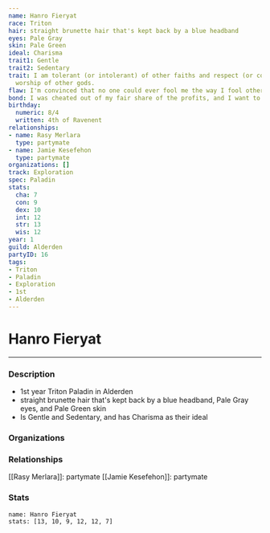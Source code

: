 ```yaml
---
name: Hanro Fieryat
race: Triton
hair: straight brunette hair that's kept back by a blue headband
eyes: Pale Gray
skin: Pale Green
ideal: Charisma
trait1: Gentle
trait2: Sedentary
trait: I am tolerant (or intolerant) of other faiths and respect (or condemn) the
  worship of other gods.
flaw: I'm convinced that no one could ever fool me the way I fool others.
bond: I was cheated out of my fair share of the profits, and I want to get my due.
birthday:
  numeric: 8/4
  written: 4th of Ravenent
relationships:
- name: Rasy Merlara
  type: partymate
- name: Jamie Kesefehon
  type: partymate
organizations: []
track: Exploration
spec: Paladin
stats:
  cha: 7
  con: 9
  dex: 10
  int: 12
  str: 13
  wis: 12
year: 1
guild: Alderden
partyID: 16
tags:
- Triton
- Paladin
- Exploration
- 1st
- Alderden
---
```

# Hanro Fieryat
---
### Description
- 1st year Triton Paladin in Alderden
- straight brunette hair that's kept back by a blue headband, Pale Gray eyes, and Pale Green skin
- Is Gentle and Sedentary, and has Charisma as their ideal

### Organizations
### Relationships
[[Rasy Merlara]]: partymate
[[Jamie Kesefehon]]: partymate
### Stats
```statblock
name: Hanro Fieryat
stats: [13, 10, 9, 12, 12, 7]
```